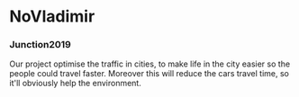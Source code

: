 # NoVladimir #
### Junction2019 ###
Our project optimise the traffic in cities, to make life in the city easier so the people could travel faster.
 Moreover this will reduce the cars travel time, so it'll obviously help the environment. 
